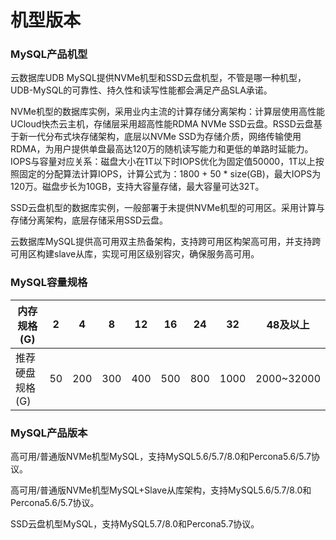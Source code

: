 # 机型版本



### MySQL产品机型

云数据库UDB MySQL提供NVMe机型和SSD云盘机型，不管是哪一种机型，UDB-MySQL的可靠性、持久性和读写性能都会满足产品SLA承诺。

NVMe机型的数据库实例，采用业内主流的计算存储分离架构：计算层使用高性能UCloud快杰云主机，存储层采用超高性能RDMA NVMe SSD云盘。RSSD云盘基于新一代分布式块存储架构，底层以NVMe SSD为存储介质，网络传输使用RDMA，为用户提供单盘最高达120万的随机读写能力和更低的单路时延能力。IOPS与容量对应关系：磁盘大小在1T以下时IOPS优化为固定值50000，1T以上按照固定的分配算法计算IOPS，计算公式为：1800 + 50 * size(GB)，最大IOPS为120万。磁盘步长为10GB，支持大容量存储，最大容量可达32T。

SSD云盘机型的数据库实例，一般部署于未提供NVMe机型的可用区。采用计算与存储分离架构，底层存储采用SSD云盘。

云数据库MySQL提供高可用双主热备架构，支持跨可用区构架高可用，并支持跨可用区构建slave从库，实现可用区级别容灾，确保服务高可用。


### MySQL容量规格

| 内存规格(G)    | 2  | 4   | 8   | 12  | 16  | 24  | 32   | 48及以上 |
| --------- | -- | --- | --- | --- | --- | --- | ---- | ----- |
| 推荐硬盘规格(G) | 50 | 200 | 300 | 400 | 500 | 800 | 1000 | 2000~32000  |

### MySQL产品版本

高可用/普通版NVMe机型MySQL，支持MySQL5.6/5.7/8.0和Percona5.6/5.7协议。

高可用/普通版NVMe机型MySQL+Slave从库架构，支持MySQL5.6/5.7/8.0和Percona5.6/5.7协议。

SSD云盘机型MySQL，支持MySQL5.7/8.0和Percona5.7协议。
